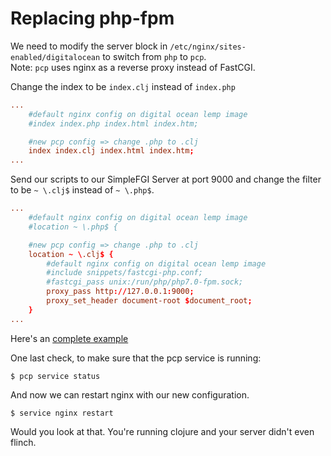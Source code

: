 # Replacing php-fpm  
We need to modify the server block in `/etc/nginx/sites-enabled/digitalocean` to switch from `php` to `pcp`.   
Note: `pcp` uses nginx as a reverse proxy instead of FastCGI.

Change the index to be `index.clj` instead of `index.php`
```conf
...
    #default nginx config on digital ocean lemp image
    #index index.php index.html index.htm;

    #new pcp config => change .php to .clj
    index index.clj index.html index.htm;
...
```

Send our scripts to our SimpleFGI Server at port 9000 and change the filter to be `~ \.clj$` instead of `~ \.php$`.  
```conf
...
    #default nginx config on digital ocean lemp image
    #location ~ \.php$ {

    #new pcp config => change .php to .clj
    location ~ \.clj$ {
        #default nginx config on digital ocean lemp image
        #include snippets/fastcgi-php.conf;
        #fastcgi_pass unix:/run/php/php7.0-fpm.sock;
        proxy_pass http://127.0.0.1:9000;
        proxy_set_header document-root $document_root;
    }
...
```
Here's an [complete example](../resources/pcp.nginx.conf)

One last check, to make sure that the pcp service is running:
``` shell
$ pcp service status
```

And now we can restart nginx with our new configuration. 
```shell
$ service nginx restart
```

Would you look at that. You're running clojure and your server didn't even flinch. 
